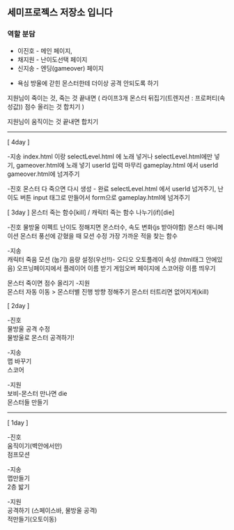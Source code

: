 
## 세미프로젝스 저장소 입니다

### 역할 분담
* 이진호 - 메인 페이지,
* 채지원 - 난이도선택 페이지
* 신지송 - 엔딩(gameover) 페이지

- 욕심
방울에 갇힌 몬스터한테 더이상 공격 안되도록 하기

지원님이 죽이는 것, 죽는 것 끝내면
(
    라이프3개
    몬스터 뒤집기(트렌지션 : 프로퍼티(속성값))
    점수 올리는 것 합치기
)

지원님이 움직이는 것 끝내면 합치기

--------

[ 4day ]

-지송
index.html 이랑 selectLevel.html 에 노래 넣거나 selectLevel.html에만 넣기, gameover.html에 노래 넣기
userId 입력 마무리
gameplay.html 에서 userId gameover.html에 넘겨주기

-진호
몬스터 다 죽으면 다시 생성 - 완료
selectLevel.html 에서 userId 넘겨주기, 난이도 버튼 input 태그로 만들어서 form으로 gameplay.html에 넘겨주기

[ 3day ]
몬스터 죽는 함수[kill] / 캐릭터 죽는 함수 나누기(if)[die]

-진호
물방울 이펙트
난이도 정해지면 몬스터수, 속도 변화(js 받아야함)
몬스터 애니메이션
몬스터 풍선에 갇혔을 때 모션 수정
가장 가까운 적을 찾는 함수

-지송  
캐릭터 죽음 모션 (눕기)
음량 설정(우선!!)- 오디오 오토플레이 속성 (html태그 안에있음)
오프닝페이지에서 플레이어 이름 받기
게임오버 페이지에 스코어랑 이름 띄우기

몬스터 죽이면 점수 올리기
-지원  
몬스터 자동 이동 > 몬스터별 진행 방향 정해주기
몬스터 터트리면 없어지게(kill)


[ 2day ]
   
-진호  
물방울 공격 수정  
물방울로 몬스터 공격하기!

-지송  
맵 바꾸기  
스코어

-지원  
보비-몬스터 만나면 die  
몬스터들 만들기  


-----------------  
  
  
[ 1day ]
  
-진호  
움직이기(벽안에서만)   
점프모션 

-지송  
맵만들기   
2층 밟기

-지원  
공격하기 (스페이스바, 물방울 공격)   
적만들기(오토이동)
